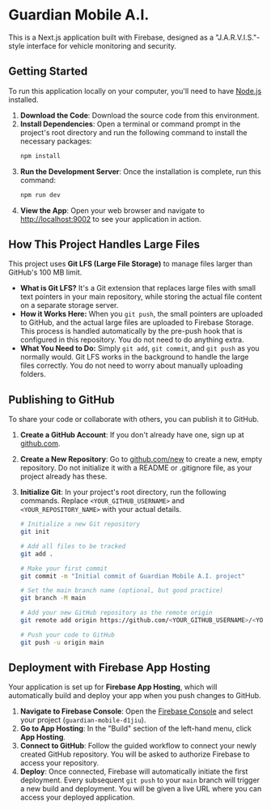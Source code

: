 # Guardian Mobile A.I.

This is a Next.js application built with Firebase, designed as a "J.A.R.V.I.S."-style interface for vehicle monitoring and security.

## Getting Started

To run this application locally on your computer, you'll need to have [Node.js](https://nodejs.org/) installed.

1.  **Download the Code**: Download the source code from this environment.
2.  **Install Dependencies**: Open a terminal or command prompt in the project's root directory and run the following command to install the necessary packages:
    ```bash
    npm install
    ```
3.  **Run the Development Server**: Once the installation is complete, run this command:
    ```bash
    npm run dev
    ```
4.  **View the App**: Open your web browser and navigate to [http://localhost:9002](http://localhost:9002) to see your application in action.

## How This Project Handles Large Files

This project uses **Git LFS (Large File Storage)** to manage files larger than GitHub's 100 MB limit.

- **What is Git LFS?** It's a Git extension that replaces large files with small text pointers in your main repository, while storing the actual file content on a separate storage server.
- **How it Works Here:** When you `git push`, the small pointers are uploaded to GitHub, and the actual large files are uploaded to Firebase Storage. This process is handled automatically by the pre-push hook that is configured in this repository. You do not need to do anything extra.
- **What You Need to Do:** Simply `git add`, `git commit`, and `git push` as you normally would. Git LFS works in the background to handle the large files correctly. You do not need to worry about manually uploading folders.

## Publishing to GitHub

To share your code or collaborate with others, you can publish it to GitHub.

1.  **Create a GitHub Account**: If you don't already have one, sign up at [github.com](https://github.com).
2.  **Create a New Repository**: Go to [github.com/new](https://github.com/new) to create a new, empty repository. Do not initialize it with a README or .gitignore file, as your project already has these.
3.  **Initialize Git**: In your project's root directory, run the following commands. Replace `<YOUR_GITHUB_USERNAME>` and `<YOUR_REPOSITORY_NAME>` with your actual details.

    ```bash
    # Initialize a new Git repository
    git init

    # Add all files to be tracked
    git add .

    # Make your first commit
    git commit -m "Initial commit of Guardian Mobile A.I. project"

    # Set the main branch name (optional, but good practice)
    git branch -M main

    # Add your new GitHub repository as the remote origin
    git remote add origin https://github.com/<YOUR_GITHUB_USERNAME>/<YOUR_REPOSITORY_NAME>.git

    # Push your code to GitHub
    git push -u origin main
    ```

## Deployment with Firebase App Hosting

Your application is set up for **Firebase App Hosting**, which will automatically build and deploy your app when you push changes to GitHub.

1.  **Navigate to Firebase Console**: Open the [Firebase Console](https://console.firebase.google.com/) and select your project (`guardian-mobile-d1jiu`).
2.  **Go to App Hosting**: In the "Build" section of the left-hand menu, click **App Hosting**.
3.  **Connect to GitHub**: Follow the guided workflow to connect your newly created GitHub repository. You will be asked to authorize Firebase to access your repository.
4.  **Deploy**: Once connected, Firebase will automatically initiate the first deployment. Every subsequent `git push` to your `main` branch will trigger a new build and deployment. You will be given a live URL where you can access your deployed application.
